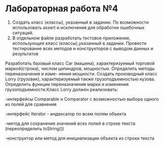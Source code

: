 # Лабораторная работа №4
1) Создать   класс   (классы),   указанный   в   задании.   По   возможности   использовать  assert  и исключения для обработки ошибочных ситуаций.
2) В   отдельном   файле   разработать   тестовое   приложение,   использующее   класс   (классы),указанный   в   задании.   Провести   тестирование   всех   методов   и   конструкторов   с   выводом данных и результатов
 
Разработать базовый класс Саr (машина), характеризуемый торговой маркой(строка), числом цилиндров, мощностью. Определить методы переназначения и изме-
нения   мощности.   Создать   производный   класс   Lorry   (грузовик),   характеризуемый
также   грузоподъемностью   кузова.   Определить   функции   переназначения   марки   и
изменения грузоподъемности.Класс Lorry должен реализовать:

-интерфейсы Comparable и Comparator с возможностью выбора одного из полей для сравнения

-интерфейс Iterator - индексатор по всем полям объекта

-метод   для   сохранения   значений   всех   полей   в  строке   текста   (переопределить toString())

-конструктор или метод для инициализации объекта из строки текста
